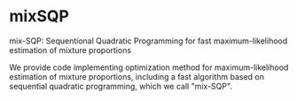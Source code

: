 # mixSQP
mix-SQP: Sequentional Quadratic Programming for fast maximum-likelihood estimation of mixture proportions

We provide code implementing optimization method for maximum-likelihood estimation of mixture proportions, including a fast algorithm based on sequential quadratic programming, which we call "mix-SQP".
